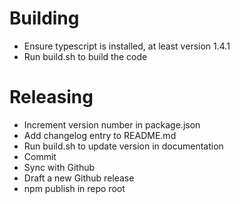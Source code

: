 
# Building

* Ensure typescript is installed, at least version 1.4.1
* Run build.sh to build the code

# Releasing

* Increment version number in package.json
* Add changelog entry to README.md
* Run build.sh to update version in documentation
* Commit
* Sync with Github
* Draft a new Github release
* npm publish in repo root

